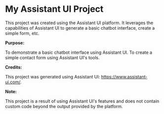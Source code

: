 # My Assistant UI Project

This project was created using the Assistant UI platform.  It leverages the capabilities of Assistant UI to generate a basic chatbot interface, create a simple form, etc.

**Purpose:**

To demonstrate a basic chatbot interface using Assistant UI.
To create a simple contact form using Assistant UI's tools.

**Credits:**

This project was generated using Assistant UI: https://www.assistant-ui.com/.

**Note:**

This project is a result of using Assistant UI's features and does not contain custom code beyond the output provided by the platform.
